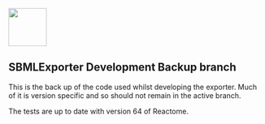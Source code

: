 [<img src=https://user-images.githubusercontent.com/6883670/31999264-976dfb86-b98a-11e7-9432-0316345a72ea.png height=75 />](https://reactome.org)

## SBMLExporter Development Backup branch

This is the back up of the code used whilst developing the exporter. Much of it is version specific and so should not remain in the active branch. 

The tests are up to date with version 64 of Reactome.